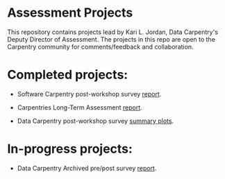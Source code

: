 # Assessment Projects
This repository contains projects lead by Kari L. Jordan, Data Carpentry's Deputy Director of Assessment. The projects in this repo are open to the Carpentry community for comments/feedback and collaboration.

# Completed projects:  
+ Software Carpentry post-workshop survey [report](https://carpentries.github.io/assessment-projects/software-carpentry-projects/analysis-postworkshop.html).  

+ Carpentries Long-Term Assessment [report](https://carpentries.github.io/assessment-projects/joint-carpentry-projects/report.html).  

+ Data Carpentry post-workshop survey [summary plots](https://carpentries.github.io/assessment-projects//data-carpentry-projects/postworkshop_analysis.html).

# In-progress projects: 
+ Data Carpentry Archived pre/post survey [report](https://carpentries.github.io/assessment-projects/data-carpentry-projects/pre-post-analysis-archived.html).
